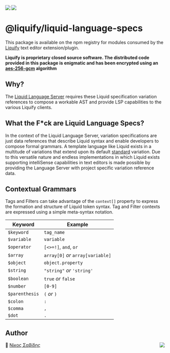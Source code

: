 <img src="https://img.shields.io/circleci/build/github/panoply/liquify/circleci-project-setup?token=54a787fdd39139be0add226455eb4d07f34f9d3f&style=flat-square&logo=CircleCI&label=&labelColor=555" align="left" />&nbsp;&nbsp;<img align="left" src="https://img.shields.io/librariesio/release/npm/@liquify/specs?style=flat-square&label=&logoWidth=28&labelColor=555&logo=data:image/svg+xml;base64,PHN2ZyB4bWxucz0iaHR0cDovL3d3dy53My5vcmcvMjAwMC9zdmciIHZpZXdCb3g9IjAgMCAyNCA5LjMzIj48dGl0bGU+bnBtPC90aXRsZT48cGF0aCBkPSJNMCwwVjhINi42N1Y5LjMzSDEyVjhIMjRWMFpNNi42Nyw2LjY2SDUuMzN2LTRINHY0SDEuMzRWMS4zM0g2LjY3Wm00LDBWOEg4VjEuMzNoNS4zM1Y2LjY2SDEwLjY3Wm0xMiwwSDIxLjM0di00SDIwdjRIMTguNjd2LTRIMTcuMzR2NEgxNC42N1YxLjMzaDhabS0xMi00SDEyVjUuMzNIMTAuNjZaIiBzdHlsZT0iZmlsbDojZmZmIi8+PC9zdmc+" />

# @liquify/liquid-language-specs

This package is available on the npm registry for modules consumed by the [Liquify](https://liquify.dev) text editor extension/plugin.

**Liquify is proprietary closed source software. The distributed code provided in this package is enigmatic and has been encrypted using an [aes-256-gcm](https://en.wikipedia.org/wiki/Galois/Counter_Mode) algorithm**

## Why?

The [Liquid Language Server](#) requires these Liquid specification variation references to compose a workable AST and provide LSP capabilities to the various Liquify clients.

## What the F\*ck are Liquid Language Specs?

In the context of the Liquid Language Server, variation specifications are just data references that describe Liquid syntax and enable developers to compose formal grammars. A template language like Liquid exists in a multitude of variations that extend upon its default [standard](https://shopify.github.io/liquid/) variation. Due to this versatile nature and endless implementations in which Liquid exists supporting intelliSense capabilities in text editors is made possible by providing the Language Server with project specific variation reference data.

## Contextual Grammars

Tags and Filters can take advantage of the `context[]` property to express the formation and structure of Liquid token syntax. Tag and Filter contexts are expressed using a simple meta-syntax notation.

| Keyword        | Example                           |
| -------------- | --------------------------------- |
| `$keyword`     | `tag_name`                        |
| `$variable`    | `variable`                        |
| `$operator`    | `[<>=!]`, `and`, `or`             |
| `$array`       | `array[0]` _or_ `array[variable]` |
| `$object`      | `object.property`                 |
| `$string`      | `"string"` _or_ `'string'`        |
| `$boolean`     | `true` _or_ `false`               |
| `$number`      | `[0-9]`                           |
| `$parenthesis` | `(` _or_ `)`                      |
| `$colon`       | `:`                               |
| `$comma`       | `,`                               |
| `$dot`         | `.`                               |

## Author

🥛 [Νίκος Σαβίδης](mailto:nicos@gmx.com) <img align="right" src="https://img.shields.io/badge/-@sisselsiv-1DA1F2?logo=twitter&logoColor=fff" />
